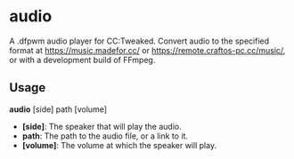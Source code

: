 # audio
A .dfpwm audio player for CC:Tweaked.
Convert audio to the specified format at https://music.madefor.cc/ or https://remote.craftos-pc.cc/music/, or with a development build of FFmpeg.

## Usage
**audio** [side] path [volume]
- **[side]**: The speaker that will play the audio.
- **path**: The path to the audio file, or a link to it.
- **[volume]**: The volume at which the speaker will play.
